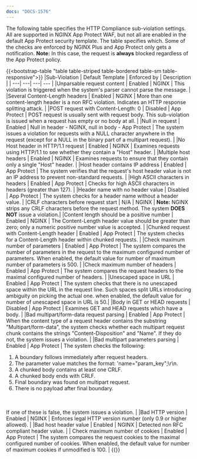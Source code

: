 ```yaml
---
docs: "DOCS-1576"
---
```


The following table specifies the HTTP Compliance sub-violation settings. All are supported in NGINX App Protect WAF, but not all are enabled in the default App Protect security template. The table specifies which. Some of the checks are enforced by NGINX Plus and App Protect only gets a notification. **Note:**  In this case, the request is **always** blocked regardless of the App Protect policy.


{{<bootstrap-table "table table-striped table-bordered table-sm table-responsive">}}
|Sub-Violation | Default Template | Enforced by | Description |
| ---| ---| ---| --- |
|Unparsable request content | Enabled | NGINX | This violation is triggered when the system's parser cannot parse the message. |
|Several Content-Length headers | Enabled | NGINX | More than one content-length header is a non RFC violation. Indicates an HTTP response splitting attack. |
|POST request with Content-Length: 0 | Disabled | App Protect | POST request is usually sent with request body. This sub-violation is issued when a request has empty or no body at all. |
|Null in request | Enabled | Null in header - NGINX, null in body - App Protect | The system issues a violation for requests with a NULL character anywhere in the request (except for a NULL in the binary part of a multipart request). |
|No Host header in HTTP/1.1 request | Enabled | NGINX | Examines requests using HTTP/1.1 to see whether they contain a "Host" header. |
|Multiple host headers | Enabled | NGINX | Examines requests to ensure that they contain only a single "Host" header. |
|Host header contains IP address | Enabled | App Protect | The system verifies that the request's host header value is not an IP address to prevent non-standard requests. |
|High ASCII characters in headers | Enabled | App Protect | Checks for high ASCII characters in headers (greater than 127). |
|Header name with no header value | Disabled | App Protect | The system checks for a header name without a header value. |
|CRLF characters before request start | N/A | NGINX | **Note:** NGINX strips any CRLF characters before the request method. The system **DOES NOT** issue a violation.|
|Content length should be a positive number | Enabled | NGINX | The Content-Length header value should be greater than zero; only a numeric positive number value is accepted. |
|Chunked request with Content-Length header | Enabled | App Protect | The system checks for a Content-Length header within chunked requests. |
|Check maximum number of parameters | Enabled | App Protect | The system compares the number of parameters in the request to the maximum configured number of parameters. When enabled, the default value for number of maximum number of parameters is 500. |
|Check maximum number of headers | Enabled | App Protect | The system compares the request headers to the maximal configured number of headers. |
|Unescaped space in URL | Enabled | App Protect | The system checks that there is no unescaped space within the URL in the request line. Such spaces split URLs introducing ambiguity on picking the actual one. when enabled, the default value for number of unescaped space in URL is 50.|
|Body in GET or HEAD requests | Disabled | App Protect | Examines GET and HEAD requests which have a body. |
|Bad multipart/form-data request parsing | Enabled | App Protect | When the content type of a request header contains the substring "Multipart/form-data", the system checks whether each multipart request chunk contains the strings "Content-Disposition" and "Name". If they do not, the system issues a violation. |
|Bad multipart parameters parsing | Enabled | App Protect | The system checks the following:<ol><li>A boundary follows immediately after request headers.</li><li>The parameter value matches the format: 'name="param_key";\\r\\n.</li><li>A chunked body contains at least one CRLF.</li><li>A chunked body ends with CRLF.</li><li>Final boundary was found on multipart request.</li><li>There is no payload after final boundary.</li></ol><br><br> If one of these is false, the system issues a violation. |
|Bad HTTP version | Enabled | NGINX | Enforces legal HTTP version number (only 0.9 or higher allowed). |
|Bad host header value | Enabled | NGINX | Detected non RFC compliant header value. |
| Check maximum number of cookies | Enabled | App Protect | The system compares the request cookies to the maximal configured number of cookies. When enabled, the default value for number of maximum cookies if unmodified is 100. |
{{</bootstrap-table>}}